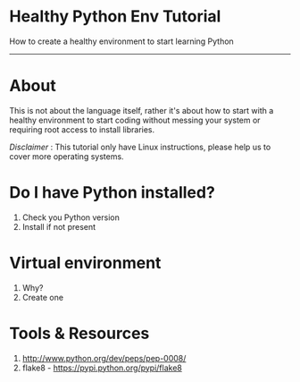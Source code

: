Healthy Python Env Tutorial
==============

How to create a healthy environment to start learning Python
****

About
=====

This is not about the language itself, rather it's about how to start with a healthy environment to start coding without messing your system or requiring root access to install libraries.

*Disclaimer* : This tutorial only have Linux instructions, please help us to cover more operating systems. 

Do I have Python installed?
===========================

1. Check you Python version
2. Install if not present

Virtual environment
===================

1. Why?
2. Create one

Tools & Resources
=================

1. http://www.python.org/dev/peps/pep-0008/
2. flake8 - https://pypi.python.org/pypi/flake8
